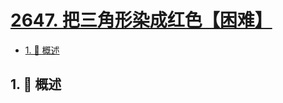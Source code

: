 # [2647. 把三角形染成红色【困难】](https://github.com/tnotesjs/TNotes.leetcode/tree/main/notes/2647.%20%E6%8A%8A%E4%B8%89%E8%A7%92%E5%BD%A2%E6%9F%93%E6%88%90%E7%BA%A2%E8%89%B2%E3%80%90%E5%9B%B0%E9%9A%BE%E3%80%91)

<!-- region:toc -->

- [1. 📝 概述](#1--概述)

<!-- endregion:toc -->

## 1. 📝 概述
